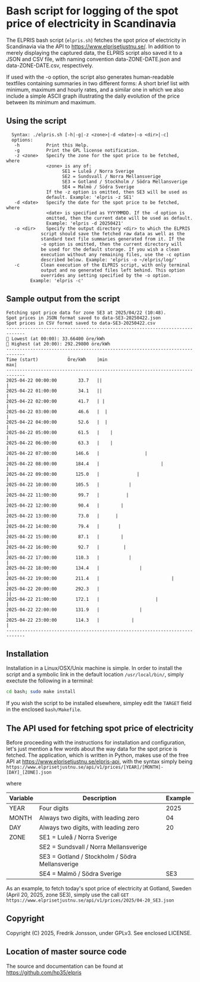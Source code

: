 # Bash script for logging of the spot price of electricity in Scandinavia

The ELPRIS bash script (`elpris.sh`) fetches the spot price of electricity in
Scandinavia via the API to https://www.elprisetjustnu.se/. In addition to
merely displaying the captured data, the ELPRIS script also saved it to a
JSON and CSV file, with naming convention data-ZONE-DATE.json and
data-ZONE-DATE.csv, respectively.

If used with the -o option, the script also generates human-readable textfiles
containing summaries in two different forms: A short brief list with minimum,
maximum and hourly rates, and a similar one in which we also include a simple
ASCII graph illustrating the daily evolution of the price between its minimum
and maximum.

## Using the script
```
  Syntax: ./elpris.sh [-h|-g|-z <zone>|-d <date>|-o <dir>|-c]
  options:
   -h          Print this Help.
   -g          Print the GPL license notification.
   -z <zone>   Specify the zone for the spot price to be fetched, where
               <zone> is any of:
                     SE1 = Luleå / Norra Sverige
                     SE2 = Sundsvall / Norra Mellansverige
                     SE3 = Gotland / Stockholm / Södra Mellansverige
                     SE4 = Malmö / Södra Sverige
               If the -z option is omitted, then SE3 will be used as
               default. Example: 'elpris -z SE1'
   -d <date>   Specify the date for the spot price to be fetched, where
               <date> is specified as YYYYMMDD. If the -d option is
               omitted, then the current date will be used as default.
               Example: 'elpris -d 20250421'
   -o <dir>    Specify the output directory <dir> to which the ELPRIS
             script should save the fetched raw data as well as the
             standard text file summaries generated from it. If the
             -o option is omitted, then the current directory will
             be used for the default storage. If you wish a clean
             execution without any remaining files, use the -c option
             described below. Example: 'elpris -o ~/elpris/log/'
   -c        Clean execution of the ELPRIS script, with only terminal
             output and no generated files left behind. This option
             overrides any setting specified by the -o option.
	     Example: 'elpris -c'
```

## Sample output from the script
```
Fetching spot price data for zone SE3 at 2025/04/22 (10:48).
Spot prices in JSON format saved to data-SE3-20250422.json
Spot prices in CSV format saved to data-SE3-20250422.csv
-----------------------------------------------------------------------------
🔻 Lowest (at 00:00): 33.66400 öre/kWh
🔺 Highest (at 20:00): 292.29800 öre/kWh
-----------------------------------------------------------------------------
Time (start)           Öre/kWh    |min                                   max|
-----------------------------------------------------------------------------
2025-04-22 00:00:00        33.7   ||                                        |
2025-04-22 01:00:00        34.1   ||                                        |
2025-04-22 02:00:00        41.7   | |                                       |
2025-04-22 03:00:00        46.6   |  |                                      |
2025-04-22 04:00:00        52.6   |  |                                      |
2025-04-22 05:00:00        61.5   |    |                                    |
2025-04-22 06:00:00        63.3   |    |                                    |
2025-04-22 07:00:00       146.6   |                 |                       |
2025-04-22 08:00:00       184.4   |                       |                 |
2025-04-22 09:00:00       125.0   |              |                          |
2025-04-22 10:00:00       105.5   |           |                             |
2025-04-22 11:00:00        99.7   |          |                              |
2025-04-22 12:00:00        90.4   |        |                                |
2025-04-22 13:00:00        73.0   |      |                                  |
2025-04-22 14:00:00        79.4   |       |                                 |
2025-04-22 15:00:00        87.1   |        |                                |
2025-04-22 16:00:00        92.7   |         |                               |
2025-04-22 17:00:00       110.3   |           |                             |
2025-04-22 18:00:00       134.4   |               |                         |
2025-04-22 19:00:00       211.4   |                           |             |
2025-04-22 20:00:00       292.3   |                                        ||
2025-04-22 21:00:00       172.1   |                     |                   |
2025-04-22 22:00:00       131.9   |               |                         |
2025-04-22 23:00:00       114.3   |            |                            |
-----------------------------------------------------------------------------
```

## Installation

Installation in a Linux/OSX/Unix machine is simple. In order to install the
script and a symbolic link in the default location `/usr/local/bin/`, simply
exectute the following in a terminal:
```bash
cd bash; sudo make install
```
If you wish the script to be installed elsewhere, simpley edit the `TARGET`
field in the enclosed `bash/Makefile`.

## The API used for fetching spot price of electricity

Before proceeding with the instructions for installation and configuration,
let's just mention a few words about the way data for the spot price is
fetched. The application, which is written in Python, makes use of the free
API at https://www.elprisetjustnu.se/elpris-api, with the syntax simply being
`https://www.elprisetjustnu.se/api/v1/prices/[YEAR]/[MONTH]-[DAY]_[ZONE].json`

where

| Variable | Description                                       | Example |
|----------|---------------------------------------------------|---------|
|  YEAR    | Four digits                                       |    2025 |
|  MONTH   | Always two digits, with leading zero              |      04 |
|  DAY     | Always two digits, with leading zero              |      20 |
|  ZONE    |   SE1 = Luleå / Norra Sverige                     |         |
|          |   SE2 = Sundsvall / Norra Mellansverige           |         |
|          |   SE3 = Gotland / Stockholm / Södra Mellansverige |         |
|          |   SE4 = Malmö / Södra Sverige                     |  SE3    |

As an example, to fetch today's spot price of electricity at Gotland, Sweden
(April 20, 2025, zone SE3), simply use the call
`GET https://www.elprisetjustnu.se/api/v1/prices/2025/04-20_SE3.json`

## Copyright
Copyright (C) 2025, Fredrik Jonsson, under GPLv3. See enclosed LICENSE.

## Location of master source code
The source and documentation can be found at https://github.com/hp35/elpris
